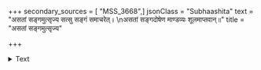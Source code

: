 +++
secondary_sources = [ "MSS_3668",]
jsonClass = "Subhaashita"
text = "असतां सङ्गमुत्सृज्य सत्सु सङ्गं समाचरेत्।  \nअसतां सङ्गदोषेण माण्डव्यः शूलमाप्तवान्॥"
title = "असतां सङ्गमुत्सृज्य"

+++

<details><summary>Text</summary>

असतां सङ्गमुत्सृज्य सत्सु सङ्गं समाचरेत्।  
असतां सङ्गदोषेण माण्डव्यः शूलमाप्तवान्॥
</details>
